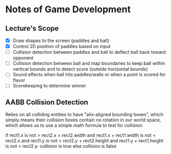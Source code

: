 # Notes of Game Development

## Lecture's Scope

- [x] Draw shapes to the screen (paddles and ball)
- [x] Control 2D position of paddles based on input
- [ ] Collision detection between paddles and ball to deflect ball back toward opponent
- [ ] Collision detection between ball and map boundaries to keep ball within vertical bounds and to detect score (outside horizontal bounds)
- [ ] Sound effects when ball hits paddles/walls or when a point is scored for flavor
- [ ] Scorekeeping to determine winner

## AABB Collision Detection

Relies on all colliding entities to have "alix-aligned bounding boxes", which simply means their collision boxes contain no rotation in our world space, which allows us to use a simple math formula to test for collision:

if rect1.x is not > rect2.x + rect2.width and
    rect1.x + rect1.width is not < rect2.x and
    rect1.y is not > rect2.y + rect2.height and
    rect1.y + rect1.height is not < rect2.y:
        collision is true
else
        collision is false

